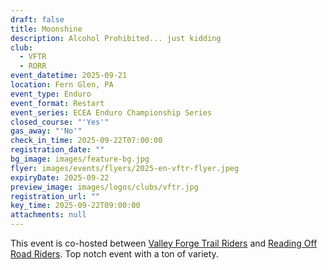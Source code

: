 ```yaml
---
draft: false
title: Moonshine
description: Alcohol Prohibited... just kidding
club:
  - VFTR
  - RORR
event_datetime: 2025-09-21
location: Fern Glen, PA
event_type: Enduro
event_format: Restart
event_series: ECEA Enduro Championship Series
closed_course: "'Yes'"
gas_away: "'No'"
check_in_time: 2025-09-22T07:00:00
registration_date: ""
bg_image: images/feature-bg.jpg
flyer: images/events/flyers/2025-en-vftr-flyer.jpeg
expiryDate: 2025-09-22
preview_image: images/logos/clubs/vftr.jpg
registration_url: ""
key_time: 2025-09-22T09:00:00
attachments: null
---
```


This event is co-hosted between [Valley Forge Trail Riders](/clubs/vftr) and [Reading Off Road Riders](/clubs/rorr). Top notch event with a ton of variety.
